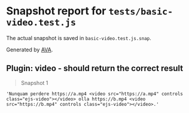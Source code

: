 # Snapshot report for `tests/basic-video.test.js`

The actual snapshot is saved in `basic-video.test.js.snap`.

Generated by [AVA](https://ava.li).

## Plugin: video - should return the correct result

> Snapshot 1

    'Nunquam perdere https://a.mp4 <video src="https://a.mp4" controls class="ejs-video"></video> olla https://b.mp4 <video src="https://b.mp4" controls class="ejs-video"></video>.'
